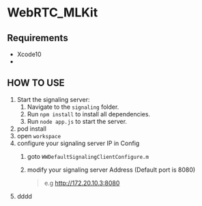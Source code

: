 # WebRTC_MLKit

## Requirements
* Xcode10
* 

## HOW TO USE

1. Start the signaling server:
    1. Navigate to the `signaling` folder.
    2. Run `npm install` to install all dependencies.
    3. Run `node app.js` to start the server.
2. pod install
3. open `workspace`
3. configure your signaling server IP in Config
	1. goto `WWDefaultSignalingClientConfigure.m`
 	2. modify your signaling server Address (Default port is 8080)
		
		> e.g http://172.20.10.3:8080
4. dddd



	

